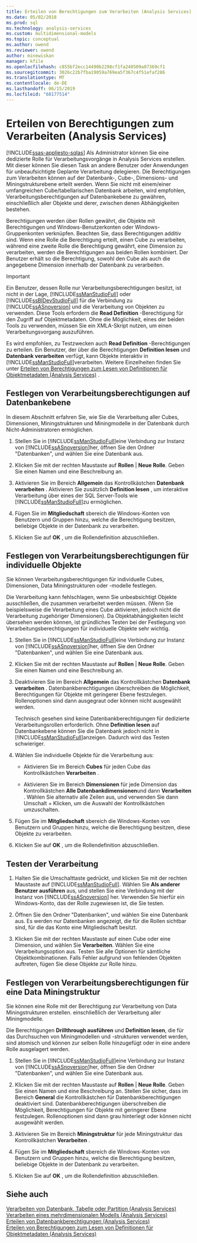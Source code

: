 ```yaml
---
title: Erteilen von Berechtigungen zum Verarbeiten (Analysis Services) | Microsoft-Dokumentation
ms.date: 05/02/2018
ms.prod: sql
ms.technology: analysis-services
ms.custom: multidimensional-models
ms.topic: conceptual
ms.author: owend
ms.reviewer: owend
author: minewiskan
manager: kfile
ms.openlocfilehash: c855bf2ecc14490b2298cf1fa240509a07369cf1
ms.sourcegitcommit: 3026c22b7fba19059a769ea5f367c4f51efaf286
ms.translationtype: MT
ms.contentlocale: de-DE
ms.lasthandoff: 06/15/2019
ms.locfileid: "68177514"
---
```

# <a name="grant-process-permissions-analysis-services"></a>Erteilen von Berechtigungen zum Verarbeiten (Analysis Services)
[!INCLUDE[ssas-appliesto-sqlas](../../includes/ssas-appliesto-sqlas.md)]
  Als Administrator können Sie eine dedizierte Rolle für Verarbeitungsvorgänge in Analysis Services erstellen. Mit dieser können Sie diesen Task an andere Benutzer oder Anwendungen für unbeaufsichtigte Geplante Verarbeitung delegieren. Die Berechtigungen zum Verarbeiten können auf der Datenbank-, Cube-, Dimensions- und Miningstrukturebene erteilt werden. Wenn Sie nicht mit einem/einer umfangreichen Cube/tabellarischen Datenbank arbeiten, wird empfohlen, Verarbeitungsberechtigungen auf Datenbankebene zu gewähren, einschließlich aller Objekte und derer, zwischen denen Abhängigkeiten bestehen.  
  
 Berechtigungen werden über Rollen gewährt, die Objekte mit Berechtigungen und Windows-Benutzerkonten oder Windows-Gruppenkonten verknüpfen. Beachten Sie, dass Berechtigungen additiv sind. Wenn eine Rolle die Berechtigung erteilt, einen Cube zu verarbeiten, während eine zweite Rolle die Berechtigung gewährt, eine Dimension zu verarbeiten, werden die Berechtigungen aus beiden Rollen kombiniert. Der Benutzer erhält so die Berechtigung, sowohl den Cube als auch die angegebene Dimension innerhalb der Datenbank zu verarbeiten.  
  
> [!IMPORTANT]  
>  Ein Benutzer, dessen Rolle nur Verarbeitungsberechtigungen besitzt, ist nicht in der Lage, [!INCLUDE[ssManStudioFull](../../includes/ssmanstudiofull-md.md)] oder [!INCLUDE[ssBIDevStudioFull](../../includes/ssbidevstudiofull-md.md)] für die Verbindung zu [!INCLUDE[ssASnoversion](../../includes/ssasnoversion-md.md)] und die Verarbeitung von Objekten zu verwenden. Diese Tools erfordern die **Read Definition** -Berechtigung für den Zugriff auf Objektmetadaten. Ohne die Möglichkeit, eines der beiden Tools zu verwenden, müssen Sie ein XMLA-Skript nutzen, um einen Verarbeitungsvorgang auszuführen.  
>   
>  Es wird empfohlen, zu Testzwecken auch **Read Definition** -Berechtigungen zu erteilen. Ein Benutzer, der über die Berechtigungen **Definition lesen** und **Datenbank verarbeiten** verfügt, kann Objekte interaktiv in [!INCLUDE[ssManStudioFull](../../includes/ssmanstudiofull-md.md)]verarbeiten. Weitere Einzelheiten finden Sie unter [Erteilen von Berechtigungen zum Lesen von Definitionen für Objektmetadaten &#40;Analysis Services&#41;](../../analysis-services/multidimensional-models/grant-read-definition-permissions-on-object-metadata-analysis-services.md) .  
  
## <a name="set-processing-permissions-at-the-database-level"></a>Festlegen von Verarbeitungsberechtigungen auf Datenbankebene  
 In diesem Abschnitt erfahren Sie, wie Sie die Verarbeitung aller Cubes, Dimensionen, Miningstrukturen und Miningmodelle in der Datenbank durch Nicht-Administratoren ermöglichen.  
  
1.  Stellen Sie in [!INCLUDE[ssManStudioFull](../../includes/ssmanstudiofull-md.md)]eine Verbindung zur Instanz von [!INCLUDE[ssASnoversion](../../includes/ssasnoversion-md.md)]her, öffnen Sie den Ordner "Datenbanken", und wählen Sie eine Datenbank aus.  
  
2.  Klicken Sie mit der rechten Maustaste auf **Rollen** | **Neue Rolle**. Geben Sie einen Namen und eine Beschreibung an.  
  
3.  Aktivieren Sie im Bereich **Allgemein** das Kontrollkästchen **Datenbank verarbeiten** . Aktivieren Sie zusätzlich **Definition lesen** , um interaktive Verarbeitung über eines der SQL Server-Tools wie [!INCLUDE[ssManStudioFull](../../includes/ssmanstudiofull-md.md)]zu ermöglichen.  
  
4.  Fügen Sie im **Mitgliedschaft** sbereich die Windows-Konten von Benutzern und Gruppen hinzu, welche die Berechtigung besitzen, beliebige Objekte in der Datenbank zu verarbeiten.  
  
5.  Klicken Sie auf **OK** , um die Rollendefinition abzuschließen.  
  
## <a name="set-processing-permissions-on-individual-objects"></a>Festlegen von Verarbeitungsberechtigungen für individuelle Objekte  
 Sie können Verarbeitungsberechtigungen für individuelle Cubes, Dimensionen, Data Miningstrukturen oder -modelle festlegen.  
  
 Die Verarbeitung kann fehlschlagen, wenn Sie unbeabsichtigt Objekte ausschließen, die zusammen verarbeitet werden müssen. (Wenn Sie beispielsweise die Verarbeitung eines Cube aktivieren, jedoch nicht die Verarbeitung zugehöriger Dimensionen). Da Objektabhängigkeiten leicht übersehen werden können, ist gründliches Testen bei der Festlegung von Verarbeitungsberechtigungen für individuelle Objekte sehr wichtig.  
  
1.  Stellen Sie in [!INCLUDE[ssManStudioFull](../../includes/ssmanstudiofull-md.md)]eine Verbindung zur Instanz von [!INCLUDE[ssASnoversion](../../includes/ssasnoversion-md.md)]her, öffnen Sie den Ordner "Datenbanken", und wählen Sie eine Datenbank aus.  
  
2.  Klicken Sie mit der rechten Maustaste auf **Rollen** | **Neue Rolle**. Geben Sie einen Namen und eine Beschreibung an.  
  
3.  Deaktivieren Sie im Bereich **Allgemein** das Kontrollkästchen **Datenbank verarbeiten** . Datenbankberechtigungen überschreiben die Möglichkeit, Berechtigungen für Objekte mit geringerer Ebene festzulegen. Rollenoptionen sind dann ausgegraut oder können nicht ausgewählt werden.  
  
     Technisch gesehen sind keine Datenbankberechtigungen für dedizierte Verarbeitungsrollen erforderlich. Ohne **Definition lesen** auf Datenbankebene können Sie die Datenbank jedoch nicht in [!INCLUDE[ssManStudioFull](../../includes/ssmanstudiofull-md.md)]anzeigen. Dadurch wird das Testen schwieriger.  
  
4.  Wählen Sie individuelle Objekte für die Verarbeitung aus:  
  
    -   Aktivieren Sie im Bereich **Cubes** für jeden Cube das Kontrollkästchen **Verarbeiten** .  
  
    -   Aktivieren Sie im Bereich **Dimensionen** für jede Dimension das Kontrollkästchen **Alle Datenbankdimensionen**und dann **Verarbeiten** . Wählen Sie alternativ alle Zeilen aus, und verwenden Sie dann Umschalt + Klicken, um die Auswahl der Kontrollkästchen umzuschalten.  
  
5.  Fügen Sie im **Mitgliedschaft** sbereich die Windows-Konten von Benutzern und Gruppen hinzu, welche die Berechtigung besitzen, diese Objekte zu verarbeiten.  
  
6.  Klicken Sie auf **OK** , um die Rollendefinition abzuschließen.  
  
## <a name="test-processing"></a>Testen der Verarbeitung  
  
1.  Halten Sie die Umschalttaste gedrückt, und klicken Sie mit der rechten Maustaste auf [!INCLUDE[ssManStudioFull](../../includes/ssmanstudiofull-md.md)]. Wählen Sie **Als anderer Benutzer ausführen** aus, und stellen Sie eine Verbindung mit der Instanz von [!INCLUDE[ssASnoversion](../../includes/ssasnoversion-md.md)] her. Verwenden Sie hierfür ein Windows-Konto, das der Rolle zugewiesen ist, die Sie testen.  
  
2.  Öffnen Sie den Ordner "Datenbanken", und wählen Sie eine Datenbank aus. Es werden nur Datenbanken angezeigt, die für die Rollen sichtbar sind, für die das Konto eine Mitgliedschaft besitzt.  
  
3.  Klicken Sie mit der rechten Maustaste auf einen Cube oder eine Dimension, und wählen Sie **Verarbeiten**. Wählen Sie eine Verarbeitungsoption aus. Testen Sie alle Optionen für sämtliche Objektkombinationen. Falls Fehler aufgrund von fehlenden Objekten auftreten, fügen Sie diese Objekte zur Rolle hinzu.  
  
## <a name="set-processing-permissions-on-a-data-mining-structure"></a>Festlegen von Verarbeitungsberechtigungen für eine Data Miningstruktur  
 Sie können eine Rolle mit der Berechtigung zur Verarbeitung von Data Miningstrukturen erstellen. einschließlich der Verarbeitung aller Miningmodelle.  
  
 Die Berechtigungen **Drillthrough ausführen** und **Definition lesen**, die für das Durchsuchen von Miningmodellen und -strukturen verwendet werden, sind atomisch und können zur selben Rolle hinzugefügt oder in eine andere Rolle ausgelagert werden.  
  
1.  Stellen Sie in [!INCLUDE[ssManStudioFull](../../includes/ssmanstudiofull-md.md)]eine Verbindung zur Instanz von [!INCLUDE[ssASnoversion](../../includes/ssasnoversion-md.md)]her, öffnen Sie den Ordner "Datenbanken", und wählen Sie eine Datenbank aus.  
  
2.  Klicken Sie mit der rechten Maustaste auf **Rollen** | **Neue Rolle**. Geben Sie einen Namen und eine Beschreibung an. Stellen Sie sicher, dass im Bereich **General** die Kontrollkästchen für Datenbankberechtigungen deaktiviert sind. Datenbankberechtigungen überschreiben die Möglichkeit, Berechtigungen für Objekte mit geringerer Ebene festzulegen. Rollenoptionen sind dann grau hinterlegt oder können nicht ausgewählt werden.  
  
3.  Aktivieren Sie im Bereich **Miningstruktur** für jede Miningstruktur das Kontrollkästchen **Verarbeiten** .  
  
4.  Fügen Sie im **Mitgliedschaft** sbereich die Windows-Konten von Benutzern und Gruppen hinzu, welche die Berechtigung besitzen, beliebige Objekte in der Datenbank zu verarbeiten.  
  
5.  Klicken Sie auf **OK** , um die Rollendefinition abzuschließen.  
  
## <a name="see-also"></a>Siehe auch  
 [Verarbeiten von Datenbank, Tabelle oder Partition &#40;Analysis Services&#41;](../../analysis-services/tabular-models/process-database-table-or-partition-analysis-services.md)   
 [Verarbeiten eines mehrdimensionalen Modells &#40;Analysis Services&#41;](../../analysis-services/multidimensional-models/processing-a-multidimensional-model-analysis-services.md)   
 [Erteilen von Datenbankberechtigungen &#40;Analysis Services&#41;](../../analysis-services/multidimensional-models/grant-database-permissions-analysis-services.md)   
 [Erteilen von Berechtigungen zum Lesen von Definitionen für Objektmetadaten &#40;Analysis Services&#41;](../../analysis-services/multidimensional-models/grant-read-definition-permissions-on-object-metadata-analysis-services.md)  
  
  
